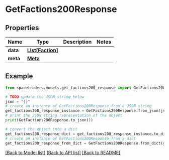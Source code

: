 # GetFactions200Response


## Properties

Name | Type | Description | Notes
------------ | ------------- | ------------- | -------------
**data** | [**List[Faction]**](Faction.md) |  | 
**meta** | [**Meta**](Meta.md) |  | 

## Example

```python
from spacetraders.models.get_factions200_response import GetFactions200Response

# TODO update the JSON string below
json = "{}"
# create an instance of GetFactions200Response from a JSON string
get_factions200_response_instance = GetFactions200Response.from_json(json)
# print the JSON string representation of the object
print(GetFactions200Response.to_json())

# convert the object into a dict
get_factions200_response_dict = get_factions200_response_instance.to_dict()
# create an instance of GetFactions200Response from a dict
get_factions200_response_from_dict = GetFactions200Response.from_dict(get_factions200_response_dict)
```
[[Back to Model list]](../README.md#documentation-for-models) [[Back to API list]](../README.md#documentation-for-api-endpoints) [[Back to README]](../README.md)


